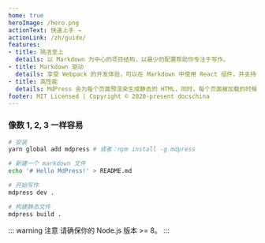 ```yaml
---
home: true
heroImage: /hero.png
actionText: 快速上手 →
actionLink: /zh/guide/
features:
- title: 简洁至上
  details: 以 Markdown 为中心的项目结构，以最少的配置帮助你专注于写作。
- title: Markdown 驱动
  details: 享受 Webpack 的开发体验，可以在 Markdown 中使用 React 组件，并支持使用 React 来开发自定义主题。
- title: 高性能
  details: MdPress 会为每个页面预渲染生成静态的 HTML，同时，每个页面被加载的时候，将作为 SPA 运行。
footer: MIT Licensed | Copyright © 2020-present docschina
---
```


### 像数 1, 2, 3 一样容易

``` bash
# 安装
yarn global add mdpress # 或者：npm install -g mdpress

# 新建一个 markdown 文件
echo '# Hello MdPress!' > README.md

# 开始写作
mdpress dev .

# 构建静态文件
mdpress build .
```

::: warning 注意
请确保你的 Node.js 版本 >= 8。
:::

